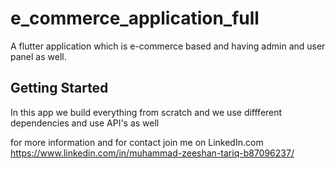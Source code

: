 # e_commerce_application_full

A flutter application which is e-commerce based and having admin and user panel as well.

## Getting Started
In this app we build everything from scratch and we use diffferent dependencies and use API's as well


for more information and for contact join me on LinkedIn.com
https://www.linkedin.com/in/muhammad-zeeshan-tariq-b87096237/

